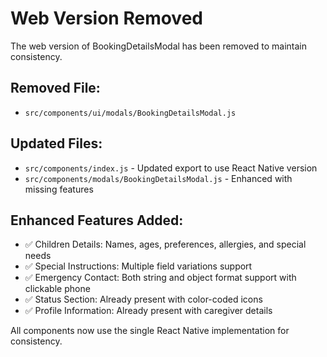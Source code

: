 # Web Version Removed

The web version of BookingDetailsModal has been removed to maintain consistency.

## Removed File:
- `src/components/ui/modals/BookingDetailsModal.js`

## Updated Files:
- `src/components/index.js` - Updated export to use React Native version
- `src/components/modals/BookingDetailsModal.js` - Enhanced with missing features

## Enhanced Features Added:
- ✅ Children Details: Names, ages, preferences, allergies, and special needs
- ✅ Special Instructions: Multiple field variations support
- ✅ Emergency Contact: Both string and object format support with clickable phone
- ✅ Status Section: Already present with color-coded icons
- ✅ Profile Information: Already present with caregiver details

All components now use the single React Native implementation for consistency.